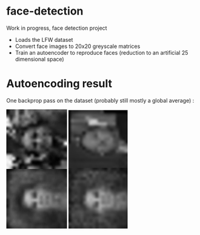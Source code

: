 face-detection
==============

Work in progress, face detection project

* Loads the LFW dataset
* Convert face images to 20x20 greyscale matrices
* Train an autoencoder to reproduce faces (reduction to an artificial 25 dimensional space)

Autoencoding result
===================

One backprop pass on the dataset (probably still mostly a global average) :

![Autoencoding result](face1.png)
![Autoencoding result 2](face2.png)
